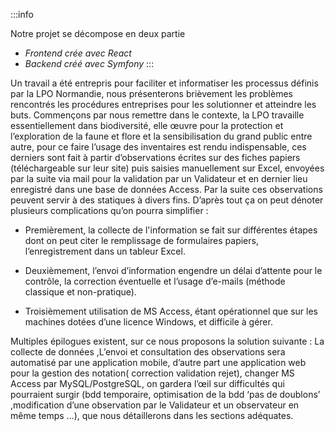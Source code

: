 :::info

Notre projet se décompose en deux partie 
   - *Frontend crée avec React*
   - *Backend créé avec Symfony*
:::

 Un travail a été entrepris pour faciliter et informatiser les processus définis par la LPO Normandie, nous présenterons brièvement les problèmes rencontrés les procédures entreprises pour les solutionner et atteindre les buts. Commençons par nous remettre dans le contexte, la LPO travaille essentiellement dans biodiversité, elle œuvre pour la protection et l’exploration de la faune et flore et la sensibilisation du grand public entre autre, pour ce faire l’usage des inventaires est rendu indispensable, ces derniers sont fait à partir d’observations écrites sur des fiches papiers (téléchargeable sur leur site) puis saisies manuellement sur Excel, envoyées par la suite via mail pour la validation par un Validateur et en dernier lieu enregistré dans une base de données Access. Par la suite ces observations peuvent servir à des statiques à divers fins. D’après tout ça on peut dénoter plusieurs complications qu’on pourra simplifier :
 
  * Premièrement, la collecte de l'information se fait sur différentes étapes dont on peut citer le remplissage de formulaires papiers, l’enregistrement dans un tableur Excel.
 	
  * Deuxièmement, l’envoi d’information engendre un délai d’attente pour le 	contrôle, la correction éventuelle et l’usage d’e-mails (méthode classique et non-pratique).
 	
  * Troisièmement utilisation de MS Access, étant opérationnel que sur les machines 	dotées d’une licence Windows, et difficile à gérer. 	

Multiples épilogues existent, sur ce nous proposons la solution suivante : La collecte de données ,L’envoi et consultation des observations sera automatisé par une application mobile, d’autre part une application web pour la gestion des notation( correction validation rejet), changer MS Access par MySQL/PostgreSQL, on gardera l’œil sur difficultés qui pourraient surgir (bdd temporaire, optimisation de la bdd ‘pas de doublons’ ,modification d’une observation par le Validateur et un observateur en même temps …), que nous détaillerons dans les sections adéquates.
